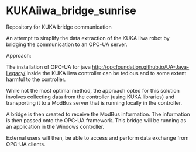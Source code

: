 # KUKAiiwa_bridge_sunrise
Repository for KUKA bridge communication

An attempt to simplify the data extraction of the KUKA iiwa robot by bridging the communication to an OPC-UA server.

Approach:

The installation of OPC-UA for java http://opcfoundation.github.io/UA-Java-Legacy/ inside the KUKA iiwa controller can be tedious and to some extent harmful to the controller.

While not the most optimal method, the approach opted for this solution involves collecting data from the controller (using KUKA libraries) and transporting it to a ModBus server that is running locally in the controller.

A bridge is then created to receive the ModBus information. The information is then passed onto the OPC-UA framework. This bridge will be running as an application in the Windows controller.

External users will then, be able to access and perform data exchange from OPC-UA clients.
